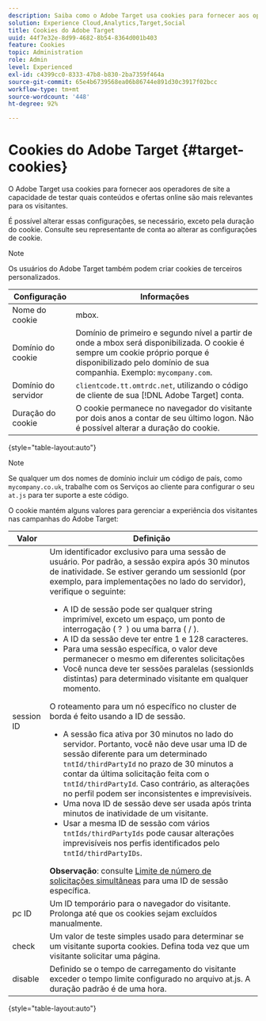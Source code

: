 ```yaml
---
description: Saiba como o Adobe Target usa cookies para fornecer aos operadores de site a capacidade de testar quais conteúdos e ofertas online são mais relevantes para os visitantes.
solution: Experience Cloud,Analytics,Target,Social
title: Cookies do Adobe Target
uuid: 44f7e32e-8d99-4682-8b54-8364d001b403
feature: Cookies
topic: Administration
role: Admin
level: Experienced
exl-id: c4399cc0-8333-47b8-b830-2ba7359f464a
source-git-commit: 65e4b6739568ea06b86744e891d30c3917f02bcc
workflow-type: tm+mt
source-wordcount: '448'
ht-degree: 92%

---
```


# Cookies do Adobe Target {#target-cookies}

O Adobe Target usa cookies para fornecer aos operadores de site a capacidade de testar quais conteúdos e ofertas online são mais relevantes para os visitantes.

É possível alterar essas configurações, se necessário, exceto pela duração do cookie. Consulte seu representante de conta ao alterar as configurações de cookie.

>[!NOTE]
>
>Os usuários do Adobe Target também podem criar cookies de terceiros personalizados.

| Configuração | Informações |
| --- | --- |
| Nome do cookie | mbox. |
| Domínio do cookie | Domínio de primeiro e segundo nível a partir de onde a mbox será disponibilizada. O cookie é sempre um cookie próprio porque é disponibilizado pelo domínio de sua companhia. Exemplo: `mycompany.com`. |
| Domínio do servidor | `clientcode.tt.omtrdc.net`, utilizando o código de cliente de sua [!DNL Adobe Target] conta. |
| Duração do cookie | O cookie permanece no navegador do visitante por dois anos a contar de seu último logon. Não é possível alterar a duração do cookie. |

{style=&quot;table-layout:auto&quot;}

>[!NOTE]
>
>Se qualquer um dos nomes de domínio incluir um código de país, como `mycompany.co.uk`, trabalhe com os Serviços ao cliente para configurar o seu `at.js` para ter suporte a este código.

O cookie mantém alguns valores para gerenciar a experiência dos visitantes nas campanhas do Adobe Target:

| Valor | Definição |
| --- | --- |
| session ID | Um identificador exclusivo para uma sessão de usuário. Por padrão, a sessão expira após 30 minutos de inatividade. Se estiver gerando um sessionId (por exemplo, para implementações no lado do servidor), verifique o seguinte:<ul><li>A ID de sessão pode ser qualquer string imprimível, exceto um espaço, um ponto de interrogação ( ?  ) ou uma barra ( / ).</li><li>A ID da sessão deve ter entre 1 e 128 caracteres.</li><li>Para uma sessão específica, o valor deve permanecer o mesmo em diferentes solicitações</li><li>Você nunca deve ter sessões paralelas (sessionIds distintas) para determinado visitante em qualquer momento.</li></ul>O roteamento para um nó específico no cluster de borda é feito usando a ID de sessão.<ul><li>A sessão fica ativa por 30 minutos no lado do servidor. Portanto, você não deve usar uma ID de sessão diferente para um determinado `tntId/thirdPartyId` no prazo de 30 minutos a contar da última solicitação feita com o `tntId/thirdPartyId`. Caso contrário, as alterações no perfil podem ser inconsistentes e imprevisíveis.</li><li>Uma nova ID de sessão deve ser usada após trinta minutos de inatividade de um visitante.</li><li>Usar a mesma ID de sessão com vários `tntIds/thirdPartyIds` pode causar alterações imprevisíveis nos perfis identificados pelo `tntId/thirdPartyIDs`.</li></ul>**Observação**: consulte [Limite de número de solicitações simultâneas](https://experienceleague.adobe.com/docs/target/using/troubleshoot/target-limits.html?lang=pt-BR#content-delivery) para uma ID de sessão específica. |
| pc ID | Um ID temporário para o navegador do visitante. Prolonga até que os cookies sejam excluídos manualmente. |
| check | Um valor de teste simples usado para determinar se um visitante suporta cookies. Defina toda vez que um visitante solicitar uma página. |
| disable | Definido se o tempo de carregamento do visitante exceder o tempo limite configurado no arquivo at.js. A duração padrão é de uma hora. |

{style=&quot;table-layout:auto&quot;}
